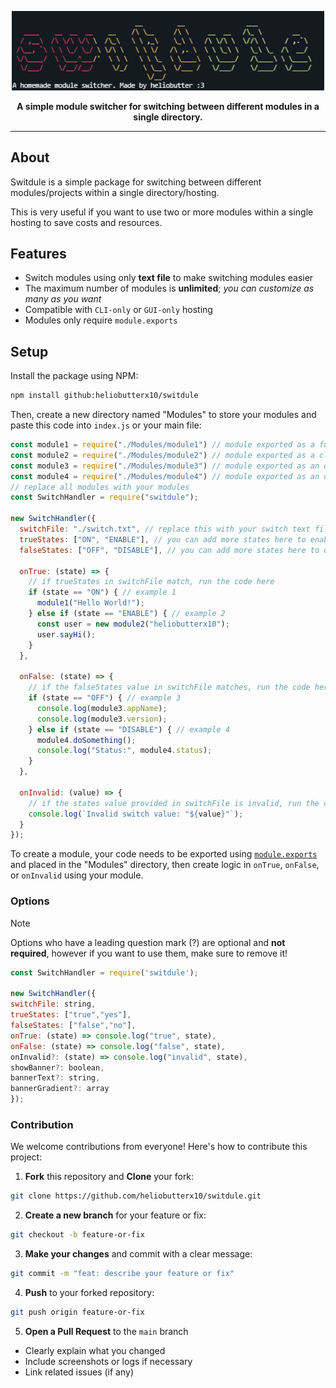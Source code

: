 <p align="center">
    <img width="500" src="img/image.png" alt="switdule">
  </a>
</p>

<div align="center">
  <b>A simple module switcher for switching between different modules in a single directory.</b>
</div>

---

## About

Switdule is a simple package for switching between different modules/projects within a single directory/hosting.

This is very useful if you want to use two or more modules within a single hosting to save costs and resources.

## Features

- Switch modules using only **text file** to make switching modules easier
- The maximum number of modules is **__unlimited__**; *you can customize as many as you want*
- Compatible with `CLI-only` or `GUI-only` hosting
- Modules only require `module.exports`

## Setup
Install the package using NPM:
```bash
npm install github:heliobutterx10/switdule
```
Then, create a new directory named "Modules" to store your modules and paste this code into `index.js` or your main file:
```javascript
const module1 = require("./Modules/module1") // module exported as a function
const module2 = require("./Modules/module2") // module exported as a class
const module3 = require("./Modules/module3") // module exported as an object
const module4 = require("./Modules/module4") // module exported as an object + methods
// replace all modules with your modules
const SwitchHandler = require("switdule");

new SwitchHandler({
  switchFile: "./switch.txt", // replace this with your switch text file
  trueStates: ["ON", "ENABLE"], // you can add more states here to enable more modules
  falseStates: ["OFF", "DISABLE"], // you can add more states here to disable more modules

  onTrue: (state) => {
    // if trueStates in switchFile match, run the code here
    if (state == "ON") { // example 1
      module1("Hello World!");
    } else if (state == "ENABLE") { // example 2
      const user = new module2("heliobutterx10");
      user.sayHi();
    }
  },

  onFalse: (state) => {
    // if the falseStates value in switchFile matches, run the code here
    if (state == "OFF") { // example 3
      console.log(module3.appName);
      console.log(module3.version);
    } else if (state == "DISABLE") { // example 4
      module4.doSomething();
      console.log("Status:", module4.status);
    }
  },

  onInvalid: (value) => {
    // if the states value provided in switchFile is invalid, run the code here
    console.log(`Invalid switch value: "${value}"`);
  }
});
```
To create a module, your code needs to be exported using [`module.exports`](https://nodejs.org/api/modules.html#moduleexports) and placed in the "Modules" directory, then create logic in `onTrue`, `onFalse`, or `onInvalid` using your module.
### Options
>[!NOTE]
>Options who have a leading question mark (?) are optional and **not required**, however if you want to use them, make sure to remove it!

```javascript
const SwitchHandler = require('switdule');

new SwitchHandler({
switchFile: string,
trueStates: ["true","yes"],
falseStates: ["false","no"],
onTrue: (state) => console.log("true", state),
onFalse: (state) => console.log("false", state),
onInvalid?: (state) => console.log("invalid", state),
showBanner?: boolean,
bannerText?: string,
bannerGradient?: array
});
```
### Contribution

We welcome contributions from everyone! Here's how to contribute this project:
1. **Fork** this repository and **Clone** your fork:
```bash
git clone https://github.com/heliobutterx10/switdule.git
```
2. **Create a new branch** for your feature or fix:
```bash
git checkout -b feature-or-fix
```
3. **Make your changes** and commit with a clear message:
```bash
git commit -m "feat: describe your feature or fix"
```
4. **Push** to your forked repository:
```bash
git push origin feature-or-fix
```
5. **Open a Pull Request** to the `main` branch
- Clearly explain what you changed
- Include screenshots or logs if necessary
- Link related issues (if any)